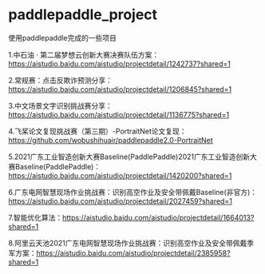 # paddlepaddle_project
使用paddlepaddle完成的一些项目

1.中石油 · 第二届梦想云创新大赛决赛队伍方案：https://aistudio.baidu.com/aistudio/projectdetail/1242737?shared=1

2.常规赛：点击反欺诈预测分享：https://aistudio.baidu.com/aistudio/projectdetail/1206845?shared=1

3.中文场景文字识别挑战赛分享：https://aistudio.baidu.com/aistudio/projectdetail/1136775?shared=1

4.飞桨论文复现挑战赛（第三期）-PortraitNet论文复现：https://github.com/wobushihuair/paddlepaddle2.0-PortraitNet

5.2021广东工业智造创新大赛Baseline(PaddlePaddle)2021广东工业智造创新大赛Baseline(PaddlePaddle)：https://aistudio.baidu.com/aistudio/projectdetail/1420200?shared=1

6.广东电网智慧现场作业挑战赛：识别高空作业及安全带佩戴Baseline(非官方)：https://aistudio.baidu.com/aistudio/projectdetail/2027459?shared=1

7.智能优化算法：https://aistudio.baidu.com/aistudio/projectdetail/1664013?shared=1

8.阿里云天池2021广东电网智慧现场作业挑战赛：识别高空作业及安全带佩戴季军方案：https://aistudio.baidu.com/aistudio/projectdetail/2385958?shared=1
